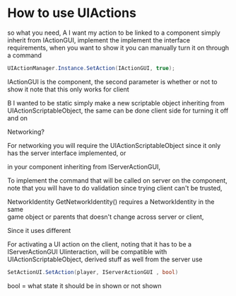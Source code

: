 # How to use UIActions

so what you need,
A I want my action to be linked to a component
simply inherit from IActionGUI, implement the implement the interface requirements, 
when you want to show it you can manually turn it on through a command
```csharp
UIActionManager.Instance.SetAction(IActionGUI, true);
```
IActionGUI is the component, the second parameter is whether or not to show it
note that this only works for client

B 
I wanted to be static
simply make a new scriptable object inheriting from UIActionScriptableObject,
the same can be done client side for turning it off and on

Networking?

For networking you will require the UIActionScriptableObject since it only has the server interface implemented, or

in your component inheriting from IServerActionGUI,

To implement the command that will be called on server on the component, 
note that you will have to do validation since trying client can't be trusted,

NetworkIdentity GetNetworkIdentity() requires a NetworkIdentity  in the same  
game object or parents that doesn't change across server or client,

Since it uses different

For activating a UI action on the client, noting that it has to be a IServerActionGUI UIinteraction,  will be compatible with UIActionScriptableObject, derived stuff as well
from the server use  
```csharp
SetActionUI.SetAction(player, IServerActionGUI , bool)
```
bool = what state it should be in shown or not shown

